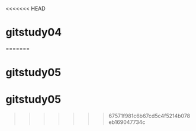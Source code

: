 <<<<<<< HEAD
# gitstudy04
=======
# gitstudy05
# gitstudy05
>>>>>>> 67571f981c6b67cd5c4f5214b078eb169047734c
